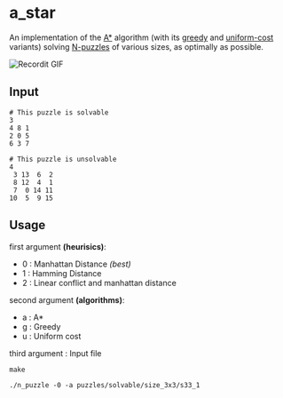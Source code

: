 # a_star

An implementation of the [A\*](https://en.wikipedia.org/wiki/A*_search_algorithm) algorithm (with its [greedy](https://en.wikipedia.org/wiki/Greedy_algorithm) and [uniform-cost](https://en.wikipedia.org/?title=Uniform-cost_search&redirect=no) variants) solving [N-puzzles](https://en.wikipedia.org/wiki/15_puzzle) of various sizes, as optimally as possible.

![Recordit GIF](https://i.ibb.co/s2CQNfz/ezgif-com-crop-1.gif)

## Input

```
# This puzzle is solvable
3
4 8 1
2 0 5
6 3 7
```

```
# This puzzle is unsolvable
4
 3 13  6  2
 8 12  4  1
 7  0 14 11
10  5  9 15
```

## Usage

first argument **(heurisics)**:

- 0 : Manhattan Distance _(best)_
- 1 : Hamming Distance
- 2 : Linear conflict and manhattan distance

second argument **(algorithms)**:

- a : A\*
- g : Greedy
- u : Uniform cost

third argument : Input file

```
make

./n_puzzle -0 -a puzzles/solvable/size_3x3/s33_1
```
